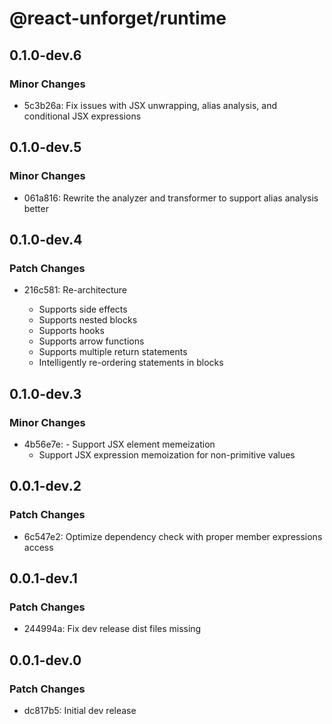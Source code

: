 # @react-unforget/runtime

## 0.1.0-dev.6

### Minor Changes

- 5c3b26a: Fix issues with JSX unwrapping, alias analysis, and conditional JSX expressions

## 0.1.0-dev.5

### Minor Changes

- 061a816: Rewrite the analyzer and transformer to support alias analysis better

## 0.1.0-dev.4

### Patch Changes

- 216c581: Re-architecture

  - Supports side effects
  - Supports nested blocks
  - Supports hooks
  - Supports arrow functions
  - Supports multiple return statements
  - Intelligently re-ordering statements in blocks

## 0.1.0-dev.3

### Minor Changes

- 4b56e7e: - Support JSX element memeization
  - Support JSX expression memoization for non-primitive values

## 0.0.1-dev.2

### Patch Changes

- 6c547e2: Optimize dependency check with proper member expressions access

## 0.0.1-dev.1

### Patch Changes

- 244994a: Fix dev release dist files missing

## 0.0.1-dev.0

### Patch Changes

- dc817b5: Initial dev release
